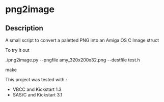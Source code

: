 # png2image

## Description

A small script to convert a paletted PNG into an Amiga OS C Image struct

To try it out

./png2image.py --pngfile amy_320x200x32.png --destfile test.h

make

This project was tested with :
 - VBCC and Kickstart 1.3
 - SAS/C and Kickstart 3.1
